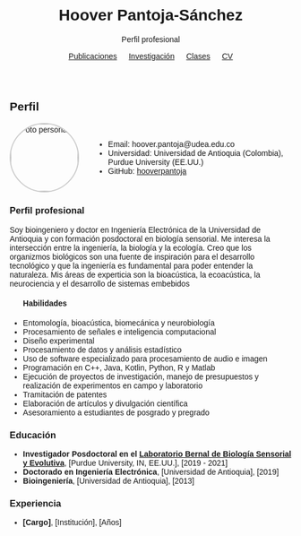 <!DOCTYPE html>
<html lang="es">
<head>
  <meta charset="UTF-8">
  <meta name="viewport" content="width=device-width,initial-scale=1.0">
  <title>Hoover Pantoja - Perfil</title>
  <style>
    body { font-family: Arial, sans-serif; margin: 2em; }
    header { text-align: center; }
    nav ul { list-style: none; padding: 0; }
    nav li { margin-bottom: 1em; }
  </style>
</head>
<body>
  <header>
    <h1>Hoover Pantoja-Sánchez</h1>
    <p>Perfil profesional</p>
    <nav>
      <ul style="display: flex; justify-content: center; gap: 1.5em; list-style: none; margin: 1em 0; padding: 0;">
        <li><a href="publicaciones/index.html">Publicaciones</a></li>
        <li><a href="investigacion/index.html">Investigación</a></li>
        <li><a href="classes/class1/index.html">Clases</a></li>
        <li><a href="cv/index.html">CV</a></li>
      </ul>
    </nav>
  </header>
  <section id="cv">
    <h2>Perfil</h2>
    <div style="display: flex; align-items: center; gap: 2em;">
      <div>
        <!-- Foto personal, reemplaza 'foto.jpg' por la ruta de tu imagen -->
        <img src="foto.jpg" alt="Foto personal" style="width: 120px; height: 120px; object-fit: cover; border-radius: 50%; border: 2px solid #ccc;" />
      </div>
      <ul style="margin: 0;">
        <li>Email: hoover.pantoja@udea.edu.co</li>
        <li>Universidad: Universidad de Antioquia (Colombia), Purdue University (EE.UU.)</li>
        <li>GitHub: <a href="https://github.com/hooverpantoja">hooverpantoja</a></li>
      </ul>
    </div>
    <h3>Perfil profesional</h3>
    <p>Soy bioingeniero y doctor en Ingeniería Electrónica de la Universidad de Antioquia y con formación posdoctoral en biología sensorial.  Me interesa la intersección entre la ingeniería, la biología y la ecología. Creo que los organizmos biológicos son una fuente de inspiración para el desarrollo tecnológico y que la ingeniería es fundamental para poder entender la naturaleza. Mis áreas de experticia son la bioacústica, la ecoacústica, la neurociencia y el desarrollo de sistemas embebidos</p>
    <ul>
      <h4><strong>Habilidades</strong></h4>
      <li>Entomología, bioacústica, biomecánica y neurobiología</li>
      <li>Procesamiento de señales e inteligencia computacional</li>
      <li>Diseño experimental</li>
      <li>Procesamiento de datos y análisis estadístico</li>
      <li>Uso de software especializado para procesamiento de audio e imagen</li>
      <li>Programación en C++, Java, Kotlin, Python, R y Matlab</li>
      <li>Ejecución de proyectos de investigación, manejo de presupuestos y realización de experimentos en campo y laboratorio</li>
      <li>Tramitación de patentes</li>
      <li>Elaboración de artículos y divulgación científica</li>
      <li>Asesoramiento a estudiantes de posgrado y pregrado</li>
    </ul>
    <h3>Educación</h3>
    <ul>
      <li><strong>Investigador Posdoctoral en el <a href="https://github.com/hooverpantoja">Laboratorio Bernal de Biología Sensorial y Evolutiva</a></strong>, [Purdue University, IN, EE.UU.], [2019 - 2021]</li>
      <li><strong>Doctorado en Ingeniería Electrónica</strong>, [Universidad de Antioquia], [2019]</li>
      <li><strong>Bioingeniería</strong>, [Universidad de Antioquia], [2013]</li>
      <!-- Agrega más según sea necesario -->
    </ul>
    <h3>Experiencia</h3>
    <ul>
      <li><strong>[Cargo]</strong>, [Institución], [Años]</li>
      <!-- Agrega más según sea necesario -->
    </ul>
  </section>
</body>
</html>